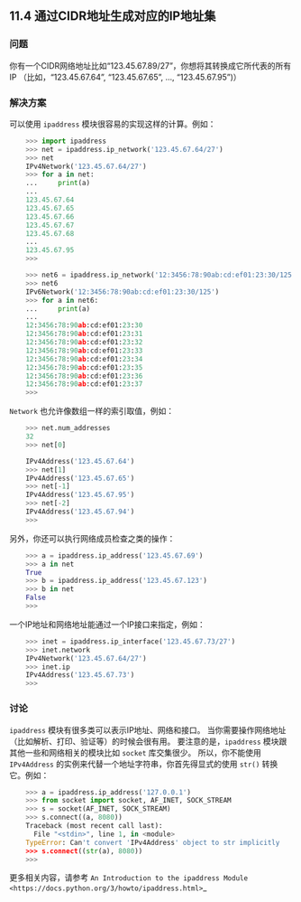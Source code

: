 ## 11.4 通过CIDR地址生成对应的IP地址集 ##
### 问题 ###
你有一个CIDR网络地址比如“123.45.67.89/27”，你想将其转换成它所代表的所有IP
（比如，“123.45.67.64”, “123.45.67.65”, …, “123.45.67.95”)）
### 解决方案 ###
可以使用 ``ipaddress`` 模块很容易的实现这样的计算。例如：
```python
    >>> import ipaddress
    >>> net = ipaddress.ip_network('123.45.67.64/27')
    >>> net
    IPv4Network('123.45.67.64/27')
    >>> for a in net:
    ...     print(a)
    ...
    123.45.67.64
    123.45.67.65
    123.45.67.66
    123.45.67.67
    123.45.67.68
    ...
    123.45.67.95
    >>>

    >>> net6 = ipaddress.ip_network('12:3456:78:90ab:cd:ef01:23:30/125')
    >>> net6
    IPv6Network('12:3456:78:90ab:cd:ef01:23:30/125')
    >>> for a in net6:
    ...     print(a)
    ...
    12:3456:78:90ab:cd:ef01:23:30
    12:3456:78:90ab:cd:ef01:23:31
    12:3456:78:90ab:cd:ef01:23:32
    12:3456:78:90ab:cd:ef01:23:33
    12:3456:78:90ab:cd:ef01:23:34
    12:3456:78:90ab:cd:ef01:23:35
    12:3456:78:90ab:cd:ef01:23:36
    12:3456:78:90ab:cd:ef01:23:37
    >>>

```
``Network`` 也允许像数组一样的索引取值，例如：
```python
    >>> net.num_addresses
    32
    >>> net[0]

    IPv4Address('123.45.67.64')
    >>> net[1]
    IPv4Address('123.45.67.65')
    >>> net[-1]
    IPv4Address('123.45.67.95')
    >>> net[-2]
    IPv4Address('123.45.67.94')
    >>>

```
另外，你还可以执行网络成员检查之类的操作：
```python
    >>> a = ipaddress.ip_address('123.45.67.69')
    >>> a in net
    True
    >>> b = ipaddress.ip_address('123.45.67.123')
    >>> b in net
    False
    >>>

```
一个IP地址和网络地址能通过一个IP接口来指定，例如：
```python
    >>> inet = ipaddress.ip_interface('123.45.67.73/27')
    >>> inet.network
    IPv4Network('123.45.67.64/27')
    >>> inet.ip
    IPv4Address('123.45.67.73')
    >>>

```
### 讨论 ###
``ipaddress`` 模块有很多类可以表示IP地址、网络和接口。
当你需要操作网络地址（比如解析、打印、验证等）的时候会很有用。
要注意的是，``ipaddress`` 模块跟其他一些和网络相关的模块比如 ``socket`` 库交集很少。
所以，你不能使用 ``IPv4Address`` 的实例来代替一个地址字符串，你首先得显式的使用 ``str()`` 转换它。例如：
```python
    >>> a = ipaddress.ip_address('127.0.0.1')
    >>> from socket import socket, AF_INET, SOCK_STREAM
    >>> s = socket(AF_INET, SOCK_STREAM)
    >>> s.connect((a, 8080))
    Traceback (most recent call last):
      File "<stdin>", line 1, in <module>
    TypeError: Can't convert 'IPv4Address' object to str implicitly
    >>> s.connect((str(a), 8080))
    >>>

```
更多相关内容，请参考 `An Introduction to the ipaddress Module <https://docs.python.org/3/howto/ipaddress.html>`_
